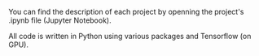 You can find the description of each project by openning the project's .ipynb file (Jupyter Notebook).

All code is written in Python using various packages and Tensorflow (on GPU).
